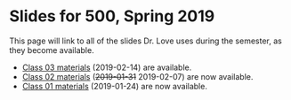 # Slides for 500, Spring 2019

This page will link to all of the slides Dr. Love uses during the semester, as they become available.

- [Class 03 materials](https://github.com/THOMASELOVE/2019-500/tree/master/slides/class03) (2019-02-14) are available.
- [Class 02 materials](https://github.com/THOMASELOVE/2019-500/tree/master/slides/class02) (~~2019-01-31~~ 2019-02-07) are now available.
- [Class 01 materials](https://github.com/THOMASELOVE/2019-500/tree/master/slides/class01) (2019-01-24) are now available.
